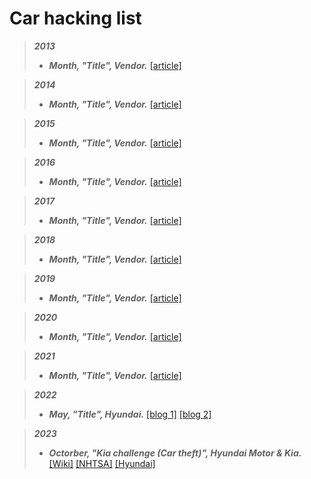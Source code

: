 # Car hacking list
> ***2013***
> - **_Month, "Title", Vendor._** [[article]]( "")

> ***2014***
> - **_Month, "Title", Vendor._** [[article]]( "")

> ***2015***
> - **_Month, "Title", Vendor._** [[article]]( "")

> ***2016***
> - **_Month, "Title", Vendor._** [[article]]( "")

> ***2017***
> - **_Month, "Title", Vendor._** [[article]]( "")

> ***2018***
> - **_Month, "Title", Vendor._** [[article]]( "")

> ***2019***
> - **_Month, "Title", Vendor._** [[article]]( "")

> ***2020***
> - **_Month, "Title", Vendor._** [[article]]( "")

> ***2021***
> - **_Month, "Title", Vendor._** [[article]]( "")

> ***2022***
> - **_May, "Title", Hyundai._** [[blog 1]](https://programmingwithstyle.com/posts/howihackedmycar/ "How I Hacked my Car") [[blog 2]](https://programmingwithstyle.com/posts/howihackedmycarpart2/)


> ***2023***
> - **_Octorber, "Kia challenge (Car theft)", Hyundai Motor & Kia._** [[Wiki]](https://en.m.wikipedia.org/wiki/Kia_Challenge) [[NHTSA]](https://www.nhtsa.gov/press-releases/hyundai-kia-campaign-prevent-vehicle-theft) [[Hyundai]](https://www.hyundainews.com/en-us/releases/3768?uuid=lSsVufn8jKhEaxLg2980)
